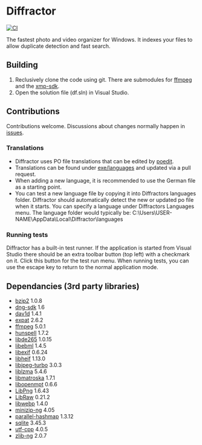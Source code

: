 # Diffractor
[![CI](https://github.com/diffractor/diffractor/actions/workflows/msbuild.yml/badge.svg)](https://github.com/diffractor/diffractor/actions/workflows/msbuild.yml)

The fastest photo and video organizer for Windows. It indexes your files to allow duplicate detection and fast search.

## Building
1. Reclusively clone the code using git. There are submodules for [ffmpeg](https://github.com/diffractor/FFmpeg) and the [xmp-sdk](https://github.com/diffractor/XMP-Toolkit-SDK). 
2. Open the solution file (df.sln) in Visual Studio.

## Contributions
Contributions welcome. Discussions about changes normally happen in [issues](https://github.com/diffractor/diffractor/issues).

### Translations
- Diffractor uses PO file translations that can be edited by [poedit](https://poedit.net/).
- Translations can be found under [exe/languages](https://github.com/diffractor/diffractor/tree/master/exe/languages) and updated via a pull request.
- When adding a new language, it is recommended to use the German file as a starting point.
- You can test a new language file by copying it into Diffractors languages folder. Diffractor should automatically detect the new or updated po file when it starts. You can specify a language under Diffractors Languages menu. The language folder would typically be: C:\Users\USER-NAME\AppData\Local\Diffractor\languages

### Running tests
Diffractor has a built-in test runner. If the application is started from Visual Studio there should be an extra toolbar button (top left) with a checkmark on it. Click this button for the test run menu. When running tests, you can use the escape key to return to the normal application mode.

## Dependancies (3rd party libraries)
 
- [bzip2](https://sourceware.org/bzip2/) 1.0.8
- [dng-sdk](https://helpx.adobe.com/camera-raw/digital-negative.html) 1.6
- [dav1d](https://code.videolan.org/videolan/dav1d) 1.4.1
- [expat](https://libexpat.github.io/) 2.6.2
- [ffmpeg](https://ffmpeg.org/) 5.0.1
- [hunspell](https://github.com/hunspell/hunspell) 1.7.2
- [libde265](https://github.com/strukturag/libde265) 1.0.15
- [libebml](https://github.com/Matroska-Org/libebml) 1.4.5
- [libexif](https://github.com/libexif/libexif) 0.6.24
- [libheif](https://github.com/strukturag/libheif) 1.13.0
- [libjpeg-turbo](https://github.com/libjpeg-turbo/libjpeg-turbo) 3.0.3
- [liblzma](https://github.com/tukaani-project/xz) 5.4.6
- [libmatroska](https://github.com/Matroska-Org/libmatroska) 1.7.1
- [libopenmpt](https://lib.openmpt.org) 0.6.6
- [LibPng](http://www.libpng.org/pub/png/libpng.html) 1.6.43
- [LibRaw](https://www.libraw.org) 0.21.2
- [libwebp](https://github.com/webmproject/libwebp) 1.4.0
- [minizip-ng](https://github.com/zlib-ng/minizip-ng) 4.05
- [parallel-hashmap](https://github.com/greg7mdp/parallel-hashmap) 1.3.12
- [sqlite](https://www.sqlite.org/index.html) 3.45.3
- [utf-cpp](https://github.com/nemtrif/utfcpp) 4.0.5
- [zlib-ng](https://github.com/zlib-ng/zlib-ng) 2.0.7
